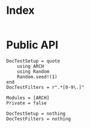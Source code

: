 # Index

```@index
```

# Public API
```@meta
DocTestSetup = quote
    using ARCH
    using Random
    Random.seed!(1)
end
DocTestFilters = r".*[0-9\.]"
```

```@autodocs
Modules = [ARCH]
Private = false
```

```@meta
DocTestSetup = nothing
DocTestFilters = nothing
```
